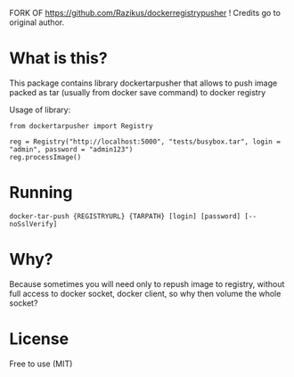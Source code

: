 FORK OF https://github.com/Razikus/dockerregistrypusher !
Credits go to original author.

# What is this?
This package contains library dockertarpusher that allows to push image packed as tar (usually from docker save command) to docker registry

Usage of library:

```
from dockertarpusher import Registry

reg = Registry("http://localhost:5000", "tests/busybox.tar", login = "admin", password = "admin123")
reg.processImage()

```

# Running
```
docker-tar-push {REGISTRYURL} {TARPATH} [login] [password] [--noSslVerify]
```


# Why?
Because sometimes you will need only to repush image to registry, without full access to docker socket, docker client, so why then volume the whole socket?


# License
Free to use (MIT)